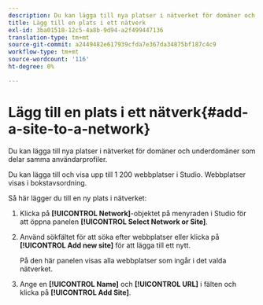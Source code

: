 ```yaml
---
description: Du kan lägga till nya platser i nätverket för domäner och underdomäner som delar samma användarprofiler.
title: Lägg till en plats i ett nätverk
exl-id: 3ba01518-12c5-4a8b-9d94-a2f499447136
translation-type: tm+mt
source-git-commit: a2449482e617939cfda7e367da34875bf187c4c9
workflow-type: tm+mt
source-wordcount: '116'
ht-degree: 0%

---
```


# Lägg till en plats i ett nätverk{#add-a-site-to-a-network}

Du kan lägga till nya platser i nätverket för domäner och underdomäner som delar samma användarprofiler.

Du kan lägga till och visa upp till 1 200 webbplatser i Studio. Webbplatser visas i bokstavsordning.

Så här lägger du till en ny plats i nätverket:

1. Klicka på **[!UICONTROL Network]**-objektet på menyraden i Studio för att öppna panelen **[!UICONTROL Select Network or Site]**.
1. Använd sökfältet för att söka efter webbplatser eller klicka på **[!UICONTROL Add new site]** för att lägga till ett nytt.

   På den här panelen visas alla webbplatser som ingår i det valda nätverket.

1. Ange en **[!UICONTROL Name]** och **[!UICONTROL URL]** i fälten och klicka på **[!UICONTROL Add Site]**.
